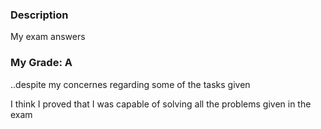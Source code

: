<h3>Description</h3>
<p>My exam answers</p>

<h3>My Grade: A</h3>
<p>..despite my concernes regarding some of the tasks given</p>
<p>I think I proved that I was capable of solving all the problems given in the exam</p>
